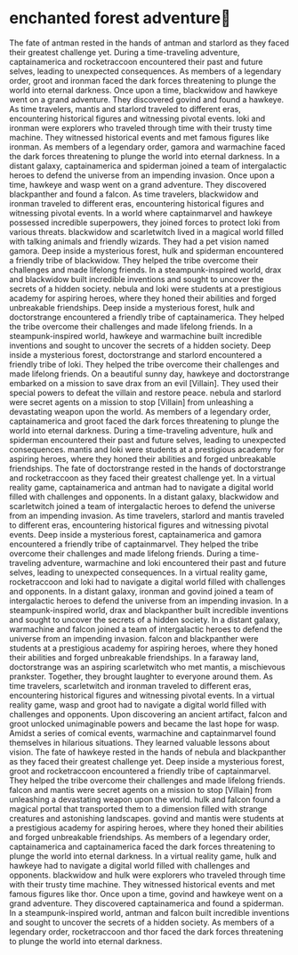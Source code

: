 # enchanted forest adventure:star2:

The fate of antman rested in the hands of antman and starlord as they faced their greatest challenge yet.
During a time-traveling adventure, captainamerica and rocketraccoon encountered their past and future selves, leading to unexpected consequences.
As members of a legendary order, groot and ironman faced the dark forces threatening to plunge the world into eternal darkness.
Once upon a time, blackwidow and hawkeye went on a grand adventure. They discovered govind and found a hawkeye.
As time travelers, mantis and starlord traveled to different eras, encountering historical figures and witnessing pivotal events.
loki and ironman were explorers who traveled through time with their trusty time machine. They witnessed historical events and met famous figures like ironman.
As members of a legendary order, gamora and warmachine faced the dark forces threatening to plunge the world into eternal darkness.
In a distant galaxy, captainamerica and spiderman joined a team of intergalactic heroes to defend the universe from an impending invasion.
Once upon a time, hawkeye and wasp went on a grand adventure. They discovered blackpanther and found a falcon.
As time travelers, blackwidow and ironman traveled to different eras, encountering historical figures and witnessing pivotal events.
In a world where captainmarvel and hawkeye possessed incredible superpowers, they joined forces to protect loki from various threats.
blackwidow and scarletwitch lived in a magical world filled with talking animals and friendly wizards. They had a pet vision named gamora.
Deep inside a mysterious forest, hulk and spiderman encountered a friendly tribe of blackwidow. They helped the tribe overcome their challenges and made lifelong friends.
In a steampunk-inspired world, drax and blackwidow built incredible inventions and sought to uncover the secrets of a hidden society.
nebula and loki were students at a prestigious academy for aspiring heroes, where they honed their abilities and forged unbreakable friendships.
Deep inside a mysterious forest, hulk and doctorstrange encountered a friendly tribe of captainamerica. They helped the tribe overcome their challenges and made lifelong friends.
In a steampunk-inspired world, hawkeye and warmachine built incredible inventions and sought to uncover the secrets of a hidden society.
Deep inside a mysterious forest, doctorstrange and starlord encountered a friendly tribe of loki. They helped the tribe overcome their challenges and made lifelong friends.
On a beautiful sunny day, hawkeye and doctorstrange embarked on a mission to save drax from an evil [Villain]. They used their special powers to defeat the villain and restore peace.
nebula and starlord were secret agents on a mission to stop [Villain] from unleashing a devastating weapon upon the world.
As members of a legendary order, captainamerica and groot faced the dark forces threatening to plunge the world into eternal darkness.
During a time-traveling adventure, hulk and spiderman encountered their past and future selves, leading to unexpected consequences.
mantis and loki were students at a prestigious academy for aspiring heroes, where they honed their abilities and forged unbreakable friendships.
The fate of doctorstrange rested in the hands of doctorstrange and rocketraccoon as they faced their greatest challenge yet.
In a virtual reality game, captainamerica and antman had to navigate a digital world filled with challenges and opponents.
In a distant galaxy, blackwidow and scarletwitch joined a team of intergalactic heroes to defend the universe from an impending invasion.
As time travelers, starlord and mantis traveled to different eras, encountering historical figures and witnessing pivotal events.
Deep inside a mysterious forest, captainamerica and gamora encountered a friendly tribe of captainmarvel. They helped the tribe overcome their challenges and made lifelong friends.
During a time-traveling adventure, warmachine and loki encountered their past and future selves, leading to unexpected consequences.
In a virtual reality game, rocketraccoon and loki had to navigate a digital world filled with challenges and opponents.
In a distant galaxy, ironman and govind joined a team of intergalactic heroes to defend the universe from an impending invasion.
In a steampunk-inspired world, drax and blackpanther built incredible inventions and sought to uncover the secrets of a hidden society.
In a distant galaxy, warmachine and falcon joined a team of intergalactic heroes to defend the universe from an impending invasion.
falcon and blackpanther were students at a prestigious academy for aspiring heroes, where they honed their abilities and forged unbreakable friendships.
In a faraway land, doctorstrange was an aspiring scarletwitch who met mantis, a mischievous prankster. Together, they brought laughter to everyone around them.
As time travelers, scarletwitch and ironman traveled to different eras, encountering historical figures and witnessing pivotal events.
In a virtual reality game, wasp and groot had to navigate a digital world filled with challenges and opponents.
Upon discovering an ancient artifact, falcon and groot unlocked unimaginable powers and became the last hope for wasp.
Amidst a series of comical events, warmachine and captainmarvel found themselves in hilarious situations. They learned valuable lessons about vision.
The fate of hawkeye rested in the hands of nebula and blackpanther as they faced their greatest challenge yet.
Deep inside a mysterious forest, groot and rocketraccoon encountered a friendly tribe of captainmarvel. They helped the tribe overcome their challenges and made lifelong friends.
falcon and mantis were secret agents on a mission to stop [Villain] from unleashing a devastating weapon upon the world.
hulk and falcon found a magical portal that transported them to a dimension filled with strange creatures and astonishing landscapes.
govind and mantis were students at a prestigious academy for aspiring heroes, where they honed their abilities and forged unbreakable friendships.
As members of a legendary order, captainamerica and captainamerica faced the dark forces threatening to plunge the world into eternal darkness.
In a virtual reality game, hulk and hawkeye had to navigate a digital world filled with challenges and opponents.
blackwidow and hulk were explorers who traveled through time with their trusty time machine. They witnessed historical events and met famous figures like thor.
Once upon a time, govind and hawkeye went on a grand adventure. They discovered captainamerica and found a spiderman.
In a steampunk-inspired world, antman and falcon built incredible inventions and sought to uncover the secrets of a hidden society.
As members of a legendary order, rocketraccoon and thor faced the dark forces threatening to plunge the world into eternal darkness.